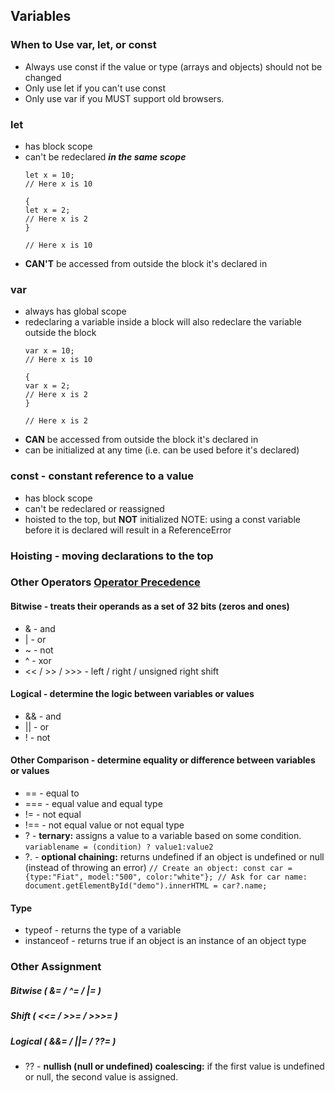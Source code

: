 ## Variables
 ### When to Use var, let, or const
  - Always use const if the value or type (arrays and objects) should not be changed
  - Only use let if you can't use const
  - Only use var if you MUST support old browsers.

 ### let 
 - has block scope 
 - can't be redeclared ***in the same scope***
    ``` 
    let x = 10;
    // Here x is 10

    {
    let x = 2;
    // Here x is 2
    }

    // Here x is 10
    ```
 - **CAN'T** be accessed from outside the block it's declared in

 ### var 
 - always has global scope
 - redeclaring a variable inside a block will also redeclare the variable outside the block
    ```
    var x = 10;
    // Here x is 10

    {
    var x = 2;  
    // Here x is 2
    }

    // Here x is 2
    ```
 - **CAN** be accessed from outside the block it's declared in
 - can be initialized at any time (i.e. can be used before it's declared)

 ### const - constant reference to a value
 - has block scope
 - can't be redeclared or reassigned
 - hoisted to the top, but **NOT** initialized
  NOTE: using a const variable before it is declared will result in a ReferenceError

 ### Hoisting -  moving declarations to the top

 ### Other Operators [Operator Precedence](https://www.w3schools.com/js/js_precedence.asp)
  
  #### Bitwise - treats their operands as a set of 32 bits (zeros and ones) 
   - & - and
   - | - or
   - ~ - not
   - ^ - xor
   - << / >> / >>> - left / right / unsigned right shift

   #### Logical - determine the logic between variables or values
   - && - and
   - || - or
   - ! - not  

  #### Other Comparison - determine equality or difference between variables or values
   - == - equal to 
   - === - equal value and equal type
   - != - not equal
   - !== - not equal value or not equal type 
   - ? - **ternary:** assigns a value to a variable based on some condition.
    `variablename = (condition) ? value1:value2`
   - ?. - **optional chaining:** returns undefined if an object is undefined or null (instead of throwing an error)
    ```
    // Create an object:
    const car = {type:"Fiat", model:"500", color:"white"};
    // Ask for car name:
    document.getElementById("demo").innerHTML = car?.name;
    ```

  #### Type
   - typeof - returns the type of a variable
   - instanceof - returns true if an object is an instance of an object type

  ### Other Assignment

   ##### Bitwise ( &= / ^= / |= )

   ##### Shift ( <<= / >>= / >>>= )

   ##### Logical ( &&= / ||= / ??= )
   - ?? - **nullish (null or undefined) coalescing:** if the first value is undefined or null, the second value is assigned.

